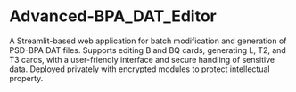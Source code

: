 # Advanced-BPA_DAT_Editor
A Streamlit-based web application for batch modification and generation of PSD-BPA DAT files. Supports editing B and BQ cards, generating L, T2, and T3 cards, with a user-friendly interface and secure handling of sensitive data. Deployed privately with encrypted modules to protect intellectual property.
